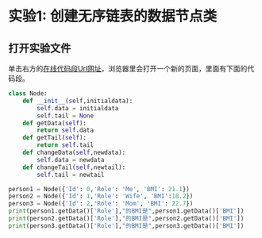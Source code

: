 # 实验1: 创建无序链表的数据节点类

## 打开实验文件

单击右方的[在线代码段Url网址](http://pythontutor.com/visualize.html#code=class%20Node%3A%0A%20%20%20%20def%20__init__%28self,initialdata%29%3A%0A%20%20%20%20%20%20%20%20self.data%20%3D%20initialdata%0A%20%20%20%20%20%20%20%20self.tail%20%3D%20None%0A%0A%20%20%20%20def%20getData%28self%29%3A%0A%20%20%20%20%20%20%20%20return%20self.data%0A%0A%20%20%20%20def%20getTail%28self%29%3A%0A%20%20%20%20%20%20%20%20return%20self.tail%0A%20%20%20%20%20%20%20%20%0A%20%20%20%20def%20changeData%28self,newdata%29%3A%0A%20%20%20%20%20%20%20%20self.data%20%3D%20newdata%20%20%20%20%20%20%20%20%0A%0A%20%20%20%20def%20changeTail%28self,newtail%29%3A%0A%20%20%20%20%20%20%20%20self.tail%20%3D%20newtail%0A%0Aperson1%20%3D%20Node%28%7B'Id'%3A%200,'Role'%3A%20'Me',%20'BMI'%3A%2021.1%7D%29%0Aperson2%20%3D%20Node%28%7B'Id'%3A%201,'Role'%3A%20'Wife',%20'BMI'%3A18.2%7D%29%0Aperson3%20%3D%20Node%28%7B'Id'%3A%202,'Role'%3A%20'Mom',%20'BMI'%3A%2022.7%7D%29%0Aprint%28person1.getData%28%29%5B'Role'%5D,%22%E7%9A%84BMI%E6%98%AF%22,person1.getData%28%29%5B'BMI'%5D%29%0Aprint%28person2.getData%28%29%5B'Role'%5D,%22%E7%9A%84BMI%E6%98%AF%22,person2.getData%28%29%5B'BMI'%5D%29%0Aprint%28person3.getData%28%29%5B'Role'%5D,%22%E7%9A%84BMI%E6%98%AF%22,person3.getData%28%29%5B'BMI'%5D%29&cumulative=false&heapPrimitives=nevernest&mode=edit&origin=opt-frontend.js&py=3&rawInputLstJSON=%5B%5D&textReferences=false)，浏览器里会打开一个新的页面，里面有下面的代码段。

```python
class Node:
    def __init__(self,initialdata):
        self.data = initialdata
        self.tail = None
    def getData(self):
        return self.data
    def getTail(self):
        return self.tail
    def changeData(self,newdata):
        self.data = newdata        
    def changeTail(self,newtail):
        self.tail = newtail

person1 = Node({'Id': 0,'Role': 'Me', 'BMI': 21.1})
person2 = Node({'Id': 1,'Role': 'Wife', 'BMI':18.2})
person3 = Node({'Id': 2,'Role': 'Mom', 'BMI': 22.7})
print(person1.getData()['Role'],"的BMI是",person1.getData()['BMI'])
print(person2.getData()['Role'],"的BMI是",person2.getData()['BMI'])
print(person3.getData()['Role'],"的BMI是",person3.getData()['BMI'])
```